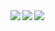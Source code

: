 <a href="https://github.com/creeper-0910/github-readme-stats">
  <img align="left" src="https://github-readme-stats.vercel.app/api/top-langs/?username=creeper-0910&layout=compact&card_width=445" />
</a>
<a href="https://github.com/creeper-0910/github-readme-stats">
  <img align="left" src="https://github-readme-stats.vercel.app/api?username=creeper-0910&count_private=true&show_icons=true&line_height=20" />
</a>
<a href="[https://github.com/creeper-0910/github-readme-stats](https://github.com/ryo-ma/github-profile-trophy)">
  <img align="left" src="https://github-profile-trophy.vercel.app/?username=creeper-0910&column=4" />
</a>
<!--
**creeper-0910/creeper-0910** is a ✨ _special_ ✨ repository because its `README.md` (this file) appears on your GitHub profile.

Here are some ideas to get you started:

- 🔭 I’m currently working on ...
- 🌱 I’m currently learning ...
- 👯 I’m looking to collaborate on ...
- 🤔 I’m looking for help with ...
- 💬 Ask me about ...
- 📫 How to reach me: ...
- 😄 Pronouns: ...
- ⚡ Fun fact: ...
-->
